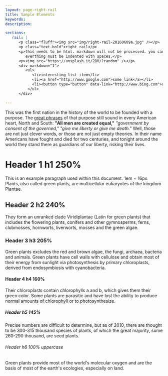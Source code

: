 ```yaml
---
layout: page-right-rail
title: Sample Elements
keywords: 
description: 

sections:
   rail: |
      <p class="fluff"><img src="img/right-rail-20160609a.jpg" /></p>
      <p class="text-bold">right rail</p>
      <p>this needs to be html. markdown will not be processed. you cannot include the tab character.
         everthing must be indented with spaces.</p>
      <p><img src="https://unsplash.it/280/?random" /></p>
      <div markdown="1">
         <ul>
            <li>interesting list item</li>
            <li><a href="http://www.google.com">some link</a></li>
            <li><button type="button" data-link="http://www.bing.com">a button</button></li>
          </ul>
      </div>

---
```


This was the first nation in the history of the world to be founded with a purpose.
The [great phrases](http://www.google.com) of that purpose still sound in every American heart, North and South: 
**"All men are created equal,"**
_"government by consent of the governed,"_ 
*"give me liberty or give me death."* 
Well, those are not just clever words, or those are not just empty theories. In their name Americans have fought and died for two centuries, and tonight around the world they stand there as guardians of our liberty, risking their lives.

# Header 1 h1 250%

This is an example paragraph used within this document. 1em ~ 16px. Plants, also called green plants, are multicellular eukaryotes of the kingdom Plantae.

## Header 2 h2 240%

They form an unranked clade Viridiplantae (Latin for green plants) that includes the flowering plants, conifers and other gymnosperms, ferns, clubmosses, hornworts, liverworts, mosses and the green algae.

### Header 3 h3 205%

Green plants excludes the red and brown algae, the fungi, archaea, bacteria and animals. Green plants have cell walls with cellulose and obtain most of their energy from sunlight via photosynthesis by primary chloroplasts, derived from endosymbiosis with cyanobacteria.

#### Header 4 h4 160%

Their chloroplasts contain chlorophylls a and b, which gives them their green color. Some plants are parasitic and have lost the ability to produce normal amounts of chlorophyll or to photosynthesize.

##### Header h5 145%

Precise numbers are difficult to determine, but as of 2010, there are thought to be 300-315 thousand species of plants, of which the great majority, some 260-290 thousand, are seed plants.

###### Header h6 100% uppercase

Green plants provide most of the world's molecular oxygen and are the basis of most of the earth's ecologies, especially on land.
